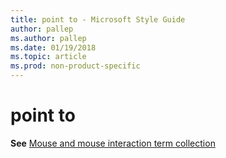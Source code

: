 ```yaml
---
title: point to - Microsoft Style Guide
author: pallep
ms.author: pallep
ms.date: 01/19/2018
ms.topic: article
ms.prod: non-product-specific
---
```


# point to

**See** [Mouse and mouse interaction term collection](/style-guide/a-z-word-list-term-collections/term-collections/mouse-mouse-interaction-terms)
